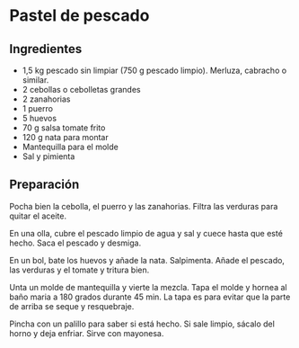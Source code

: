 # Pastel de pescado

## Ingredientes

 * 1,5 kg pescado sin limpiar (750 g pescado limpio). Merluza, cabracho o similar.
 * 2 cebollas o cebolletas grandes
 * 2 zanahorias
 * 1 puerro
 * 5 huevos
 * 70 g salsa tomate frito
 * 120 g nata para montar
 * Mantequilla para el molde
 * Sal y pimienta

## Preparación

Pocha bien la cebolla, el puerro y las zanahorias. Filtra las verduras para quitar el aceite.

En una olla, cubre el pescado limpio de agua y sal y cuece hasta que esté hecho. Saca el pescado y desmiga.

En un bol, bate los huevos y añade la nata. Salpimenta. Añade el pescado, las verduras y el tomate y tritura bien.

Unta un molde de mantequilla y vierte la mezcla. Tapa el molde y hornea al baño maria a 180 grados durante 45 min. La tapa es para evitar que la parte de arriba se seque y resquebraje.

Pincha con un palillo para saber si está hecho. Si sale limpio, sácalo del horno y deja enfriar. Sirve con mayonesa.
